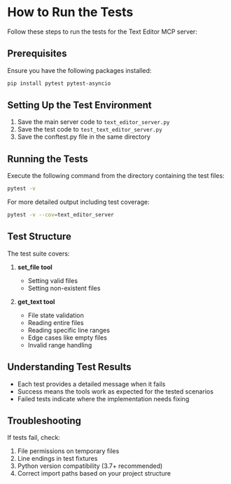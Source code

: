 # How to Run the Tests

Follow these steps to run the tests for the Text Editor MCP server:

## Prerequisites

Ensure you have the following packages installed:

```bash
pip install pytest pytest-asyncio
```

## Setting Up the Test Environment

1. Save the main server code to `text_editor_server.py`
2. Save the test code to `test_text_editor_server.py`
3. Save the conftest.py file in the same directory

## Running the Tests

Execute the following command from the directory containing the test files:

```bash
pytest -v
```

For more detailed output including test coverage:

```bash
pytest -v --cov=text_editor_server
```

## Test Structure

The test suite covers:

1. **set_file tool**
   - Setting valid files
   - Setting non-existent files
   
2. **get_text tool**
   - File state validation
   - Reading entire files
   - Reading specific line ranges
   - Edge cases like empty files
   - Invalid range handling

## Understanding Test Results

- Each test provides a detailed message when it fails
- Success means the tools work as expected for the tested scenarios
- Failed tests indicate where the implementation needs fixing

## Troubleshooting

If tests fail, check:

1. File permissions on temporary files
2. Line endings in test fixtures
3. Python version compatibility (3.7+ recommended)
4. Correct import paths based on your project structure